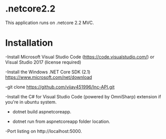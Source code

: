 # .netcore2.2
This application runs on .netcore 2.2 MVC.

# Installation
-Install Microsoft Visual Studio Code (https://code.visualstudio.com/) or Visual Studio 2017 (license required)

-Install the Windows .NET Core SDK (2.1)
https://www.microsoft.com/net/download 

-git clone https://github.com/vijay451996/Inc-API.git

-Install the C# for Visual Studio Code (powered by OmniSharp) extension if you're in ubuntu system.

- dotnet build aspnetcoreapp.

- dotnet run from aspnetcoreapp folder location.

-Port listing on http://localhost:5000.